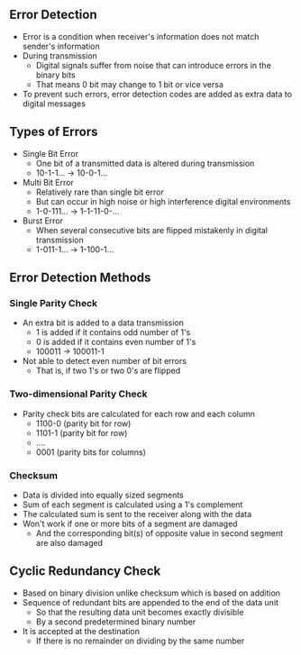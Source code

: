 ## Error Detection
- Error is a condition when receiver's information does not match sender's information
- During transmission
  - Digital signals suffer from noise that can introduce errors in the binary bits
  - That means 0 bit may change to 1 bit or vice versa
- To prevent such errors, error detection codes are added as extra data to digital messages

## Types of Errors
- Single Bit Error
  - One bit of a transmitted data is altered during transmission
  - 10-1-1... -> 10-0-1...
- Multi Bit Error
  - Relatively rare than single bit error
  - But can occur in high noise or high interference digital environments
  - 1-0-111... -> 1-1-11-0-...
- Burst Error
  - When several consecutive bits are flipped mistakenly in digital transmission
  - 1-011-1... -> 1-100-1...

## Error Detection Methods
### Single Parity Check
- An extra bit is added to a data transmission
  - 1 is added if it contains odd number of 1's
  - 0 is added if it contains even number of 1's
  - 100011 -> 100011-1
- Not able to detect even number of bit errors
  - That is, if two 1's or two 0's are flipped

### Two-dimensional Parity Check
- Parity check bits are calculated for each row and each column
  - 1100-0 (parity bit for row)
  - 1101-1 (parity bit for row)
  - ....
  - 0001 (parity bits for columns)

### Checksum
- Data is divided into equally sized segments
- Sum of each segment is calculated using a 1's complement
- The calculated sum is sent to the receiver along with the data
- Won't work if one or more bits of a segment are damaged
  - And the corresponding bit(s) of opposite value in second segment are also damaged

## Cyclic Redundancy Check
- Based on binary division unlike checksum which is based on addition
- Sequence of redundant bits are appended to the end of the data unit
  - So that the resulting data unit becomes exactly divisible
  - By a second predetermined binary number
- It is accepted at the destination
  - If there is no remainder on dividing by the same number
